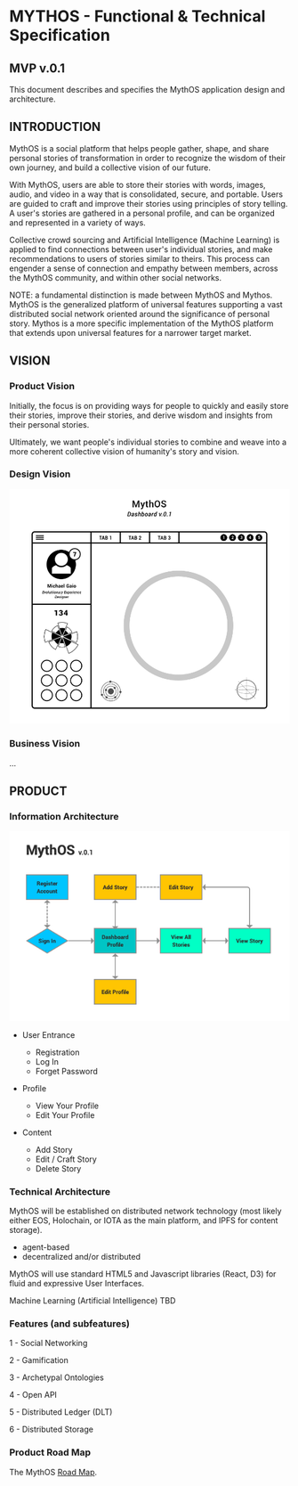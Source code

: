 # MYTHOS - Functional & Technical Specification
## MVP v.0.1

This document describes and specifies the MythOS application design and architecture.


## INTRODUCTION

MythOS is a social platform that helps people gather, shape, and share personal stories of transformation in order to recognize the wisdom of their own journey, and build a collective vision of our future.

With MythOS, users are able to store their stories with words, images, audio, and video in a way that is consolidated, secure, and portable. Users are guided to craft and improve their stories using principles of story telling. A user's stories are gathered in a personal profile, and can be organized and represented in a variety of ways.  

Collective crowd sourcing and Artificial Intelligence (Machine Learning) is applied to find connections between user's individual stories, and make recommendations to users of stories similar to theirs.  This process can engender a sense of connection and empathy between members, across the MythOS community, and within other social networks.

NOTE: a fundamental distinction is made between MythOS and Mythos.  MythOS is the generalized platform of universal features supporting a vast distributed social network oriented around the significance of personal story.  Mythos is a more specific implementation of the MythOS platform that extends upon universal features for a narrower target market. 

## VISION
### Product Vision
Initially, the focus is on providing ways for people to quickly and easily store their stories, improve their stories, and derive wisdom and insights from their personal stories.  

Ultimately, we want people's individual stories to combine and weave into a more coherent collective vision of humanity's story and vision.

### Design Vision

![alt text](/images/MythOS-UI-Dashboard-v.0.1.png)

### Business Vision
...

## PRODUCT
### Information Architecture

![alt text](/images/MythOS-IA-1-0.1.png)

* User Entrance
  - Registration
  - Log In
  - Forget Password

* Profile
  - View Your Profile
  - Edit Your Profile

* Content
  - Add Story
  - Edit / Craft Story
  - Delete Story

### Technical Architecture 

MythOS will be established on distributed network technology (most likely either EOS, Holochain, or IOTA as the main platform, and IPFS for content storage).  

- agent-based 
- decentralized and/or distributed 

MythOS will use standard HTML5 and Javascript libraries (React, D3) for fluid and expressive User Interfaces.  

Machine Learning (Artificial Intelligence) TBD

### Features (and subfeatures)

1 - Social Networking

2 - Gamification

3 - Archetypal Ontologies

4 - Open API

5 - Distributed Ledger (DLT) 

6 - Distributed Storage

### Product Road Map

The MythOS [Road Map](Roadmap.md).
